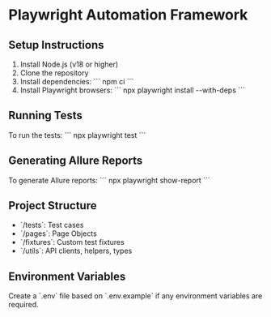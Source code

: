 # Playwright Automation Framework

## Setup Instructions

1. Install Node.js (v18 or higher)
2. Clone the repository
3. Install dependencies:
   \`\`\`
   npm ci
   \`\`\`
4. Install Playwright browsers:
   \`\`\`
   npx playwright install --with-deps
   \`\`\`

## Running Tests

To run the tests:
\`\`\`
npx playwright test
\`\`\`

## Generating Allure Reports

To generate Allure reports:
\`\`\`
npx playwright show-report
\`\`\`

## Project Structure

- \`/tests\`: Test cases
- \`/pages\`: Page Objects
- \`/fixtures\`: Custom test fixtures
- \`/utils\`: API clients, helpers, types

## Environment Variables

Create a \`.env\` file based on \`.env.example\` if any environment variables are required.

